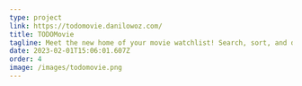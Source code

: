 ```yaml
---
type: project
link: https://todomovie.danilowoz.com/
title: TODOMovie
tagline: Meet the new home of your movie watchlist! Search, sort, and don't skip a single movie.
date: 2023-02-01T15:06:01.607Z
order: 4
image: /images/todomovie.png
---
```

